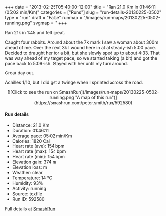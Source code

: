+++
date = "2013-02-25T05:40:00-12:00"
title = "Ran 21.0 Km in 01:46:11 (05:02 min/Km)"
categories = ["Runs"]
slug = "run-details-20130225-0502"
type = "run"
draft = "False"
runmap = "/images/run-maps/20130225-0502-running.png"
svgmap = '<polyline points="0 59, 1 58, 2 58, 3 58, 5 55, 7 54, 11 49, 11 50, 12 52, 12 52, 17 47, 20 46, 23 47, 24 46, 25 45, 25 45, 31 45, 33 45, 34 46, 39 49, 41 50, 43 50, 47 50, 50 49, 50 48, 52 48, 55 48, 56 49, 57 49, 59 48, 60 46, 59 45, 59 43, 59 42, 64 43, 65 42, 66 41, 69 42, 70 43, 74 45, 76 45, 78 44, 83 46, 85 47, 85 47, 89 48, 90 48, 93 47, 95 48, 96 48, 98 48, 100 47, 97 48, 93 47, 90 48, 89 48, 85 47, 78 44, 76 45, 73 45, 71 45, 70 43, 66 41, 65 42, 63 43, 59 42, 59 43, 59 44, 60 46, 58 48, 56 49, 55 48, 52 48, 48 50, 45 50, 42 50, 38 49, 34 46, 33 45, 25 45, 25 45, 24 46, 23 47, 22 47, 20 46, 19 47, 17 48, 16 48, 13 51, 12 52">'
+++

Ran 21k in 1:45 and felt great. 

Caught four rabbits. Around about the 7k mark I saw a woman about 300m ahead of me.  Over the next 3k I wound here in at at steady-ish 5:00 pace. Decided to draught her for a bit, but she slowly sped up to about 4:33. That was way ahead of my target pace, so we started talking (a bit) and got the pace back to 5:09-ish. Stayed with her until my turn around. 

Great day out. 

Achilles 1/10, but I did get a twinge when I sprinted across the road. 



<!--more-->

<center>
[![Click to see the run on SmashRun](/images/run-maps/20130225-0502-running.png "A map of this run")](https://smashrun.com/peter.smith/run/592580)
</center>

#### Run details

* Distance: 21.0 Km
* Duration: 01:46:11
* Average pace: 05:02 min/Km
* Calories: 1820 Cal
* Heart rate (ave): 154 bpm
* Heart rate (max): 154 bpm
* Heart rate (min): 154 bpm
* Elevation gain: 374 m
* Elevation loss:  m
* Weather: clear
* Temperature: 14 &deg;C
* Humidity: 93%
* Activity: running
* Source: tcxfile
* Run ID: 592580

Full details at [SmashRun](https://smashrun.com/peter.smith/run/592580)